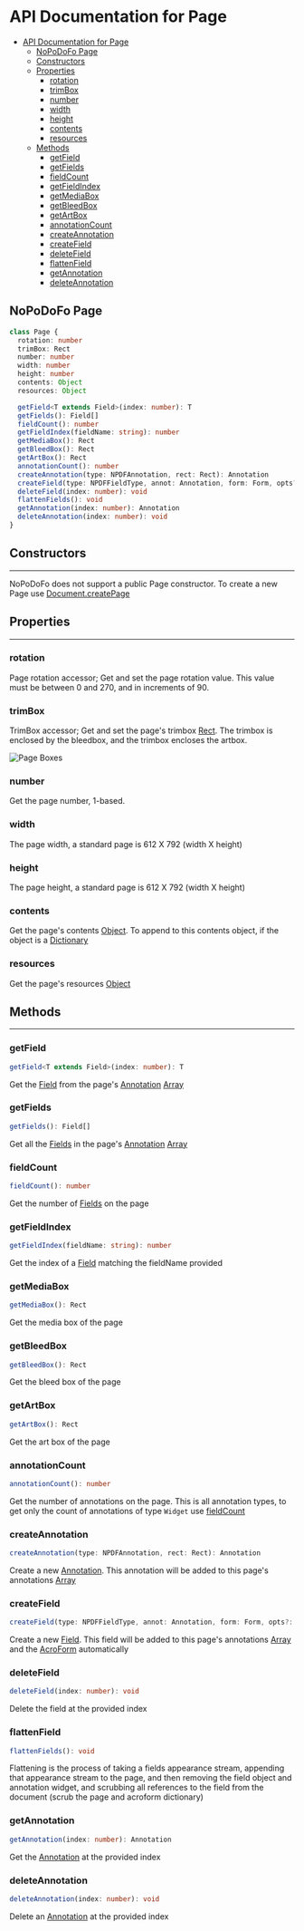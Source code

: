 # API Documentation for Page

- [API Documentation for Page](#api-documentation-for-page)
  - [NoPoDoFo Page](#nopodofo-page)
  - [Constructors](#constructors)
  - [Properties](#properties)
    - [rotation](#rotation)
    - [trimBox](#trimbox)
    - [number](#number)
    - [width](#width)
    - [height](#height)
    - [contents](#contents)
    - [resources](#resources)
  - [Methods](#methods)
    - [getField](#getfield)
    - [getFields](#getfields)
    - [fieldCount](#fieldcount)
    - [getFieldIndex](#getfieldindex)
    - [getMediaBox](#getmediabox)
    - [getBleedBox](#getbleedbox)
    - [getArtBox](#getartbox)
    - [annotationCount](#annotationcount)
    - [createAnnotation](#createannotation)
    - [createField](#createfield)
    - [deleteField](#deletefield)
    - [flattenField](#flattenfield)
    - [getAnnotation](#getannotation)
    - [deleteAnnotation](#deleteannotation)

## NoPoDoFo Page

```typescript
class Page {
  rotation: number
  trimBox: Rect
  number: number
  width: number
  height: number
  contents: Object
  resources: Object

  getField<T extends Field>(index: number): T
  getFields(): Field[]
  fieldCount(): number
  getFieldIndex(fieldName: string): number
  getMediaBox(): Rect
  getBleedBox(): Rect
  getArtBox(): Rect
  annotationCount(): number
  createAnnotation(type: NPDFAnnotation, rect: Rect): Annotation
  createField(type: NPDFFieldType, annot: Annotation, form: Form, opts?: Object): Field
  deleteField(index: number): void
  flattenFields(): void
  getAnnotation(index: number): Annotation
  deleteAnnotation(index: number): void
}
```

## Constructors
------------------

NoPoDoFo does not support a public Page constructor. To create a new Page use [Document.createPage](./document.md#createpage)

## Properties
-------------

### rotation

Page rotation accessor; Get and set the page rotation value. This value must be between 0 and 270, and in increments of 90.

### trimBox

TrimBox accessor; Get and set the page's trimbox [Rect](./rect.md). The trimbox is enclosed by the bleedbox, and the trimbox encloses the artbox.

![Page Boxes](./page-boxes.png)

### number

Get the page number, 1-based.

### width

The page width, a standard page is 612 X 792 (width X height)

### height

The page height, a standard page is 612 X 792 (width X height)

### contents

Get the page's contents [Object](./object.md). To append to this contents object, if the object is a [Dictionary](./dictionary.md)

### resources

Get the page's resources [Object](./object.md)

## Methods
------------

### getField

```typescript
getField<T extends Field>(index: number): T
```

Get the [Field](./field.md) from the page's [Annotation](./annotations.md) [Array](./array.md)

### getFields

```typescript
getFields(): Field[]
```

Get all the [Fields](./field.md) in the page's [Annotation](./annotations.md) [Array](./array.md)

### fieldCount

```typescript
fieldCount(): number
```

Get the number of [Fields](./field.md) on the page

### getFieldIndex

```typescript
getFieldIndex(fieldName: string): number
```

Get the index of a [Field](./field.md) matching the fieldName provided

### getMediaBox

```typescript
getMediaBox(): Rect
```

Get the media box of the page

### getBleedBox

```typescript
getBleedBox(): Rect
```

Get the bleed box of the page

### getArtBox

```typescript
getArtBox(): Rect
```

Get the art box of the page

### annotationCount

```typescript
annotationCount(): number
```

Get the number of annotations on the page. This is all annotation types, to get only the count of annotations of type `Widget`
use [fieldCount](#fieldcount)

### createAnnotation

```typescript
createAnnotation(type: NPDFAnnotation, rect: Rect): Annotation
```

Create a new [Annotation](./annotations.md). This annotation will be added to this page's annotations [Array](./array.md)

### createField

```typescript
createField(type: NPDFFieldType, annot: Annotation, form: Form, opts?: Object): Field
```

Create a new [Field](./field.md). This field  will be added to this page's annotations [Array](./array.md) and the [AcroForm](./form.md) automatically

### deleteField

```typescript
deleteField(index: number): void
```

Delete the field at the provided index

### flattenField

```typescript
flattenFields(): void
```
Flattening is the process of taking a fields appearance stream, appending that appearance stream
to the page, and then removing the field object and annotation widget, and scrubbing all references 
to the field from the document (scrub the page and acroform dictionary)

### getAnnotation

```typescript
getAnnotation(index: number): Annotation
```

Get the [Annotation](./annotations.md) at the provided index

### deleteAnnotation

```typescript
deleteAnnotation(index: number): void
```

Delete an [Annotation](./annotations.md) at the provided index
